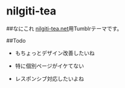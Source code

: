 # nilgiti-tea

##なにこれ
[nilgiti-tea.net](http://nilgiti-tea.net)用Tumblrテーマです。

##Todo
* もちょっとデザイン改善したいね
 - 特に個別ページがイケてない
* レスポンシブ対応したいよね